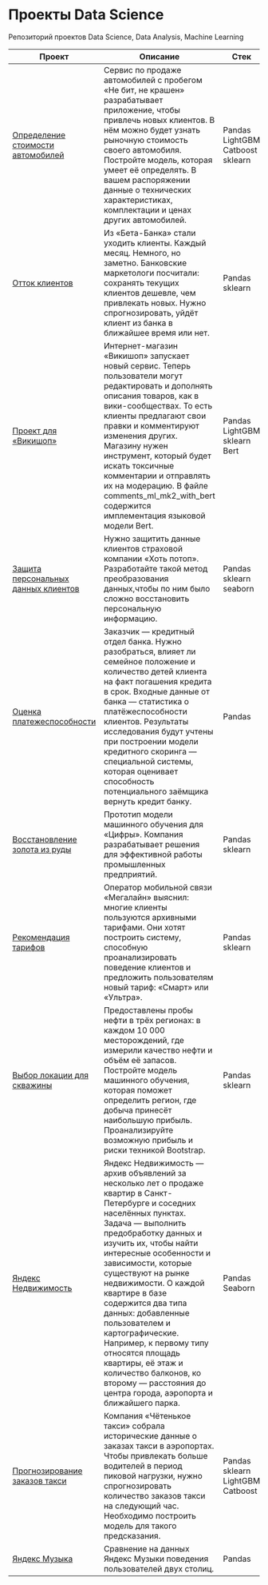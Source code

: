 # Проекты Data Science
Репозиторий проектов Data Science, Data Analysis, Machine Learning

| Проект        | Описание      | Стек          |
| ------------- | ------------- | ------------- |
[Определение стоимости автомобилей](https://github.com/Chipelin/data-science-projects/tree/main/auto_service_ml) | Сервис по продаже автомобилей с пробегом «Не бит, не крашен» разрабатывает приложение, чтобы привлечь новых клиентов. В нём можно будет узнать рыночную стоимость своего автомобиля. Постройте модель, которая умеет её определять. В вашем распоряжении данные о технических характеристиках, комплектации и ценах других автомобилей. |  Pandas LightGBM Catboost sklearn |
|[ Отток клиентов](https://github.com/Chipelin/data-science-projects/tree/main/bankchurn) | Из «Бета-Банка» стали уходить клиенты. Каждый месяц. Немного, но заметно. Банковские маркетологи посчитали: сохранять текущих клиентов дешевле, чем привлекать новых. Нужно спрогнозировать, уйдёт клиент из банка в ближайшее время или нет. |  Pandas sklearn |
|[ Проект для «Викишоп»](https://github.com/Chipelin/data-science-projects/tree/main/comments_ml) | Интернет-магазин «Викишоп» запускает новый сервис. Теперь пользователи могут редактировать и дополнять описания товаров, как в вики-сообществах. То есть клиенты предлагают свои правки и комментируют изменения других. Магазину нужен инструмент, который будет искать токсичные комментарии и отправлять их на модерацию. В файле comments_ml_mk2_with_bert содержится имплементация языковой модели Bert.| Pandas LightGBM sklearn Bert |
|[ Защита персональных данных клиентов](https://github.com/Chipelin/data-science-projects/tree/main/data_protection_ml) | Нужно защитить данные клиентов страховой компании «Хоть потоп». Разработайте такой метод преобразования данных,чтобы по ним было сложно восстановить персональную информацию.|  Pandas sklearn seaborn|
|[ Оценка платежеспособности](https://github.com/Chipelin/data-science-projects/tree/main/data_refactoring) | Заказчик — кредитный отдел банка. Нужно разобраться, влияет ли семейное положение и количество детей клиента на факт погашения кредита в срок. Входные данные от банка — статистика о платёжеспособности клиентов. Результаты исследования будут учтены при построении модели кредитного скоринга — специальной системы, которая оценивает способность потенциального заёмщика вернуть кредит банку.| Pandas|
|[Восстановление золота из руды](https://github.com/Chipelin/data-science-projects/tree/main/gold_ml) | Прототип модели машинного обучения для «Цифры». Компания разрабатывает решения для эффективной работы промышленных предприятий.| Pandas sklearn |
|[Рекомендация тарифов](https://github.com/Chipelin/data-science-projects/tree/main/mobile_ml) | Оператор мобильной связи «Мегалайн» выяснил: многие клиенты пользуются архивными тарифами. Они хотят построить систему, способную проанализировать поведение клиентов и предложить пользователям новый тариф: «Смарт» или «Ультра».| Pandas sklearn |
|[Выбор локации для скважины](https://github.com/Chipelin/data-science-projects/tree/main/oil_ml) |Предоставлены пробы нефти в трёх регионах: в каждом 10 000 месторождений, где измерили качество нефти и объём её запасов. Постройте модель машинного обучения, которая поможет определить регион, где добыча принесёт наибольшую прибыль. Проанализируйте возможную прибыль и риски техникой Bootstrap.| Pandas sklearn |
|[Яндекс Недвижимость](https://github.com/Chipelin/data-science-projects/tree/main/real_estate) |Яндекс Недвижимость — архив объявлений за несколько лет о продаже квартир в Санкт-Петербурге и соседних населённых пунктах. Задача — выполнить предобработку данных и изучить их, чтобы найти интересные особенности и зависимости, которые существуют на рынке недвижимости. О каждой квартире в базе содержится два типа данных: добавленные пользователем и картографические. Например, к первому типу относятся площадь квартиры, её этаж и количество балконов, ко второму — расстояния до центра города, аэропорта и ближайшего парка.| Pandas Seaborn|
|[Прогнозирование заказов такси](https://github.com/Chipelin/data-science-projects/tree/main/taxi_ml) |Компания «Чётенькое такси» собрала исторические данные о заказах такси в аэропортах. Чтобы привлекать больше водителей в период пиковой нагрузки, нужно спрогнозировать количество заказов такси на следующий час. Необходимо построить модель для такого предсказания.|Pandas sklearn LightGBM  Catboost|
|[Яндекс Музыка](https://github.com/Chipelin/data-science-projects/tree/main/yandex_music) |Сравнение на данных Яндекс Музыки поведения пользователей двух столиц.|Pandas|




